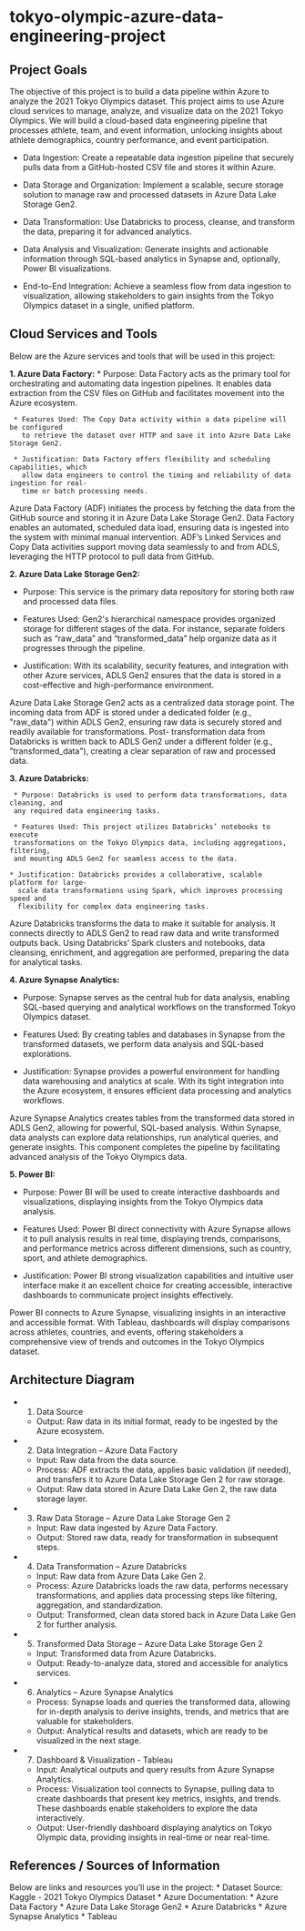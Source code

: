 # tokyo-olympic-azure-data-engineering-project

## Project Goals

The objective of this project is to build a data pipeline within Azure to analyze the 2021 Tokyo
Olympics dataset. This project aims to use Azure cloud services to manage, analyze, and
visualize data on the 2021 Tokyo Olympics. We will build a cloud-based data engineering
pipeline that processes athlete, team, and event information, unlocking insights about athlete
demographics, country performance, and event participation.

  * Data Ingestion: Create a repeatable data ingestion pipeline that securely pulls data from
    a GitHub-hosted CSV file and stores it within Azure.

  * Data Storage and Organization: Implement a scalable, secure storage solution to
    manage raw and processed datasets in Azure Data Lake Storage Gen2.

  * Data Transformation: Use Databricks to process, cleanse, and transform the data,
    preparing it for advanced analytics.

  * Data Analysis and Visualization: Generate insights and actionable information through
    SQL-based analytics in Synapse and, optionally, Power BI visualizations.
    
  * End-to-End Integration: Achieve a seamless flow from data ingestion to visualization,
    allowing stakeholders to gain insights from the Tokyo Olympics dataset in a single,
    unified platform.

## Cloud Services and Tools

Below are the Azure services and tools that will be used in this project:

**1. Azure Data Factory:**
     * Purpose: Data Factory acts as the primary tool for orchestrating and automating
       data ingestion pipelines. It enables data extraction from the CSV files on GitHub
       and facilitates movement into the Azure ecosystem.
       
     * Features Used: The Copy Data activity within a data pipeline will be configured
       to retrieve the dataset over HTTP and save it into Azure Data Lake Storage Gen2.
       
     * Justification: Data Factory offers flexibility and scheduling capabilities, which
       allow data engineers to control the timing and reliability of data ingestion for real-
       time or batch processing needs.
       
Azure Data Factory (ADF) initiates the process by fetching the data from the GitHub
source and storing it in Azure Data Lake Storage Gen2. Data Factory enables an
automated, scheduled data load, ensuring data is ingested into the system with minimal
manual intervention. ADF’s Linked Services and Copy Data activities support moving
data seamlessly to and from ADLS, leveraging the HTTP protocol to pull data from
GitHub.


**2. Azure Data Lake Storage Gen2:**

  * Purpose: This service is the primary data repository for storing both raw and
    processed data files.
    
  * Features Used: Gen2's hierarchical namespace provides organized storage for
    different stages of the data. For instance, separate folders such as “raw_data” and
    “transformed_data” help organize data as it progresses through the pipeline.
    
  * Justification: With its scalability, security features, and integration with other
    Azure services, ADLS Gen2 ensures that the data is stored in a cost-effective and
    high-performance environment.

Azure Data Lake Storage Gen2 acts as a centralized data storage point. The incoming
data from ADF is stored under a dedicated folder (e.g., "raw_data") within ADLS Gen2,
ensuring raw data is securely stored and readily available for transformations. Post-
transformation data from Databricks is written back to ADLS Gen2 under a different
folder (e.g., "transformed_data"), creating a clear separation of raw and processed data.

**3. Azure Databricks:**
   
     * Purpose: Databricks is used to perform data transformations, data cleaning, and
     any required data engineering tasks.
   
     * Features Used: This project utilizes Databricks’ notebooks to execute
     transformations on the Tokyo Olympics data, including aggregations, filtering,
     and mounting ADLS Gen2 for seamless access to the data.
   
    * Justification: Databricks provides a collaborative, scalable platform for large-
      scale data transformations using Spark, which improves processing speed and
      flexibility for complex data engineering tasks.
      
Azure Databricks transforms the data to make it suitable for analysis. It connects
directly to ADLS Gen2 to read raw data and write transformed outputs back. Using
Databricks’ Spark clusters and notebooks, data cleansing, enrichment, and aggregation
are performed, preparing the data for analytical tasks.

**4. Azure Synapse Analytics:**
   
   * Purpose: Synapse serves as the central hub for data analysis, enabling SQL-based
     querying and analytical workflows on the transformed Tokyo Olympics dataset.
     
   * Features Used: By creating tables and databases in Synapse from the transformed
     datasets, we perform data analysis and SQL-based explorations.
    
   * Justification: Synapse provides a powerful environment for handling data
     warehousing and analytics at scale. With its tight integration into the Azure
     ecosystem, it ensures efficient data processing and analytics workflows.
     

Azure Synapse Analytics creates tables from the transformed data stored in ADLS
Gen2, allowing for powerful, SQL-based analysis. Within Synapse, data analysts can
explore data relationships, run analytical queries, and generate insights. This component
completes the pipeline by facilitating advanced analysis of the Tokyo Olympics data.

**5. Power BI:**
   
  * Purpose: Power BI will be used to create interactive dashboards and visualizations,
    displaying insights from the Tokyo Olympics data analysis.
    
  * Features Used: Power BI direct connectivity with Azure Synapse allows it to pull
    analysis results in real time, displaying trends, comparisons, and performance
    metrics across different dimensions, such as country, sport, and athlete
    demographics.
    
  * Justification: Power BI strong visualization capabilities and intuitive user
    interface make it an excellent choice for creating accessible, interactive
    dashboards to communicate project insights effectively.

Power BI connects to Azure Synapse, visualizing insights in an interactive and accessible
format. With Tableau, dashboards will display comparisons across athletes, countries, and
events, offering stakeholders a comprehensive view of trends and outcomes in the Tokyo
Olympics dataset.

## Architecture Diagram

  * 1. Data Source
      * Output: Raw data in its initial format, ready to be ingested by the Azure ecosystem.
  * 2. Data Integration – Azure Data Factory
      * Input: Raw data from the data source.
      * Process: ADF extracts the data, applies basic validation (if needed), and transfers it to
        Azure Data Lake Storage Gen 2 for raw storage.
      * Output: Raw data stored in Azure Data Lake Gen 2, the raw data storage layer.
  * 3. Raw Data Storage – Azure Data Lake Storage Gen 2
      * Input: Raw data ingested by Azure Data Factory.
      * Output: Stored raw data, ready for transformation in subsequent steps.
  * 4. Data Transformation – Azure Databricks
      * Input: Raw data from Azure Data Lake Gen 2.
      * Process: Azure Databricks loads the raw data, performs necessary transformations, and
        applies data processing steps like filtering, aggregation, and standardization.
      * Output: Transformed, clean data stored back in Azure Data Lake Gen 2 for further
        analysis.
  * 5. Transformed Data Storage – Azure Data Lake Storage Gen 2
      * Input: Transformed data from Azure Databricks.
      * Output: Ready-to-analyze data, stored and accessible for analytics services.
  * 6. Analytics – Azure Synapse Analytics
      * Process: Synapse loads and queries the transformed data, allowing for in-depth analysis
        to derive insights, trends, and metrics that are valuable for stakeholders.
      * Output: Analytical results and datasets, which are ready to be visualized in the next
        stage.
  * 7. Dashboard & Visualization - Tableau
      * Input: Analytical outputs and query results from Azure Synapse Analytics.
      * Process: Visualization tool connects to Synapse, pulling data to create dashboards that
        present key metrics, insights, and trends. These dashboards enable stakeholders to
        explore the data interactively.
      * Output: User-friendly dashboard displaying analytics on Tokyo Olympic data, providing
        insights in real-time or near real-time.

## References / Sources of Information

Below are links and resources you’ll use in the project:
    * Dataset Source: Kaggle - 2021 Tokyo Olympics Dataset
    * Azure Documentation:
        * Azure Data Factory
        * Azure Data Lake Storage Gen2
        * Azure Databricks
        * Azure Synapse Analytics
        * Tableau
